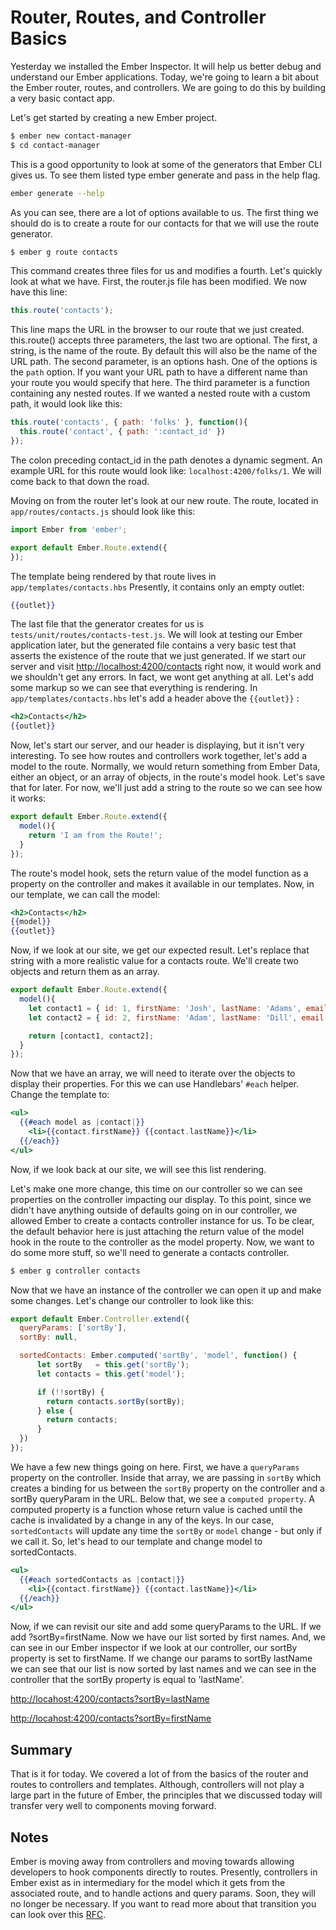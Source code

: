 # Router, Routes, and Controller Basics

Yesterday we installed the Ember Inspector. It will help us better debug and understand our Ember applications. Today, we're going to learn a bit about the Ember router, routes, and controllers. We are going to do this by building a very basic contact app.

Let's get started by creating a new Ember project.

```sh
$ ember new contact-manager
$ cd contact-manager
```

This is a good opportunity to look at some of the generators that Ember CLI gives us. To see them listed type ember generate and pass in the help flag.

```sh
ember generate --help
```

As you can see, there are a lot of options available to us. The first thing we should do is to create a route for our contacts for that we will use the route generator.

```sh
$ ember g route contacts
```

This command creates three files for us and modifies a fourth. Let's quickly look at what we have. First, the router.js file has been modified. We now have this line:

```javascript
this.route('contacts');
```

This line maps the URL in the browser to our route that we just created. this.route() accepts three parameters, the last two are optional. The first, a string, is the name of the route. By default this will also be the name of the URL path. The second parameter, is an options hash. One of the options is the `path` option. If you want your URL path to have a different name than your route you would specify that here. The third parameter is a function containing any nested routes. If we wanted a nested route with a custom path, it would look like this:

```javascript
this.route('contacts', { path: 'folks' }, function(){
  this.route('contact', { path: ':contact_id' })
});
```

The colon preceding contact_id in the path denotes a dynamic segment. An example URL for this route would look like: `localhost:4200/folks/1`. We will come back to that down the road.

Moving on from the router let's look at our new route. The route, located in `app/routes/contacts.js` should look like this:

```javascript
import Ember from 'ember';

export default Ember.Route.extend({
});
```

The template being rendered by that route lives in `app/templates/contacts.hbs` Presently, it contains only an empty outlet:

```hbs
{{outlet}}
```

The last file that the generator creates for us is `tests/unit/routes/contacts-test.js`. We will look at testing our Ember application later, but the generated file contains a very basic test that asserts the existence of the route that we just generated. If we start our server and visit [http://localhost:4200/contacts](http://localhost:4200/contacts) right now, it would work and we shouldn't get any errors. In fact, we wont get anything at all. Let's add some markup so we can see that everything is rendering. In `app/templates/contacts.hbs` let's add a header above the `{{outlet}}` :

```hbs
<h2>Contacts</h2>
{{outlet}}
```

Now, let's start our server, and our header is displaying, but it isn't very interesting. To see how routes and controllers work together, let's add a model to the route. Normally, we would return something from Ember Data, either an object, or an array of objects, in the route's model hook. Let's save that for later. For now, we'll just add a string to the route so we can see how it works:

```javascript
export default Ember.Route.extend({
  model(){
    return 'I am from the Route!';
  }
});
```

The route's model hook, sets the return value of the model function as a property on the controller and makes it available in our templates. Now, in our template, we can call the model:

```hbs
<h2>Contacts</h2>
{{model}}
{{outlet}}
```

Now, if we look at our site, we get our expected result. Let's replace that string with a more realistic value for a contacts route. We'll create two objects and return them as an array.

```javascript
export default Ember.Route.extend({
  model(){
    let contact1 = { id: 1, firstName: 'Josh', lastName: 'Adams', email: 'josh@dailydrip.com'};
    let contact2 = { id: 2, firstName: 'Adam', lastName: 'Dill', email: 'adam@dailydrip.com'};

    return [contact1, contact2];
  }
});
```

Now that we have an array, we will need to iterate over the objects to display their properties. For this we can use Handlebars' `#each` helper. Change the template to:

```hbs
<ul>
  {{#each model as |contact|}}
    <li>{{contact.firstName}} {{contact.lastName}}</li>
  {{/each}}
</ul>
```

Now, if we look back at our site, we will see this list rendering.

Let's make one more change, this time on our controller so we can see properties on the controller impacting our display. To this point, since we didn't have anything outside of defaults going on in our controller, we allowed Ember to create a contacts controller instance for us. To be clear, the default behavior here is just attaching the return value of the model hook in the route to the controller as the model property. Now, we want to do some more stuff, so we'll need to generate a contacts controller.

```sh
$ ember g controller contacts
```

Now that we have an instance of the controller we can open it up and make some changes. Let's change our controller to look like this:

```javascript
export default Ember.Controller.extend({
  queryParams: ['sortBy'],
  sortBy: null,

  sortedContacts: Ember.computed('sortBy', 'model', function() {
      let sortBy   = this.get('sortBy');
      let contacts = this.get('model');

      if (!!sortBy) {
        return contacts.sortBy(sortBy);
      } else {
        return contacts;
      }
  })
});
```

We have a few new things going on here. First, we have a `queryParams` property on the controller. Inside that array, we are passing in `sortBy` which creates a binding for us between the `sortBy` property on the controller and a sortBy queryParam in the URL. Below that, we see a `computed property`. A computed property is a function whose return value is cached until the cache is invalidated by a change in any of the keys. In our case, `sortedContacts` will update any time the `sortBy` or `model` change - but only if we call it. So, let's head to our template and change model to sortedContacts.

```hbs
<ul>
  {{#each sortedContacts as |contact|}}
    <li>{{contact.firstName}} {{contact.lastName}}</li>
  {{/each}}
</ul>
```

Now, if we can revisit our site and add some queryParams to the URL. If we add ?sortBy=firstName. Now we have our list sorted by first names. And, we can see in our Ember inspector if we look at our controller, our sortBy property is set to firstName. If we change our params to sortBy lastName we can see that our list is now sorted by last names and we can see in the controller that the sortBy property is equal to 'lastName'.

[http://locahost:4200/contacts?sortBy=lastName](http://localhost:4200/contacts?sortBy=lastName)

[http://locahost:4200/contacts?sortBy=firstName](http://localhost:4200/contacts?sortBy=firstName)

## Summary

That is it for today. We covered a lot of from the basics of the router and routes to controllers and templates. Although, controllers will not play a large part in the future of Ember, the principles that we discussed today will transfer very well to components moving forward.

## Notes

Ember is moving away from controllers and moving towards allowing developers to hook components directly to routes. Presently, controllers in Ember exist as in intermediary for the model which it gets from the associated route, and to handle actions and query params. Soon, they will no longer be necessary. If you want to read more about that transition you can look over this [RFC](https://github.com/ef4/rfcs/blob/routeable-components/active/0000-routeable-components.md).
